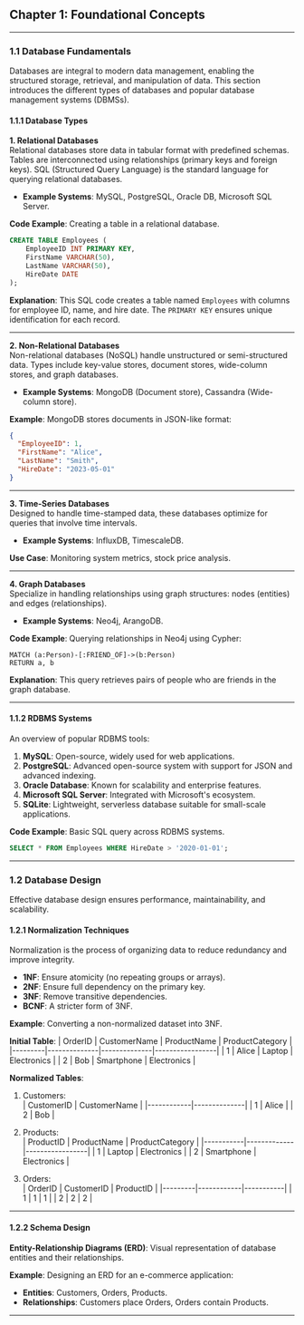 ## **Chapter 1: Foundational Concepts**

---

### **1.1 Database Fundamentals**

Databases are integral to modern data management, enabling the structured storage, retrieval, and manipulation of data. This section introduces the different types of databases and popular database management systems (DBMSs).

#### **1.1.1 Database Types**

**1. Relational Databases**  
Relational databases store data in tabular format with predefined schemas. Tables are interconnected using relationships (primary keys and foreign keys). SQL (Structured Query Language) is the standard language for querying relational databases.

- **Example Systems**: MySQL, PostgreSQL, Oracle DB, Microsoft SQL Server.

**Code Example**: Creating a table in a relational database.
```sql
CREATE TABLE Employees (
    EmployeeID INT PRIMARY KEY,
    FirstName VARCHAR(50),
    LastName VARCHAR(50),
    HireDate DATE
);
```
**Explanation**: This SQL code creates a table named `Employees` with columns for employee ID, name, and hire date. The `PRIMARY KEY` ensures unique identification for each record.

---

**2. Non-Relational Databases**  
Non-relational databases (NoSQL) handle unstructured or semi-structured data. Types include key-value stores, document stores, wide-column stores, and graph databases.

- **Example Systems**: MongoDB (Document store), Cassandra (Wide-column store).

**Example**: MongoDB stores documents in JSON-like format:
```json
{
  "EmployeeID": 1,
  "FirstName": "Alice",
  "LastName": "Smith",
  "HireDate": "2023-05-01"
}
```

---

**3. Time-Series Databases**  
Designed to handle time-stamped data, these databases optimize for queries that involve time intervals.

- **Example Systems**: InfluxDB, TimescaleDB.

**Use Case**: Monitoring system metrics, stock price analysis.

---

**4. Graph Databases**  
Specialize in handling relationships using graph structures: nodes (entities) and edges (relationships).

- **Example Systems**: Neo4j, ArangoDB.

**Code Example**: Querying relationships in Neo4j using Cypher:
```cypher
MATCH (a:Person)-[:FRIEND_OF]->(b:Person)
RETURN a, b
```
**Explanation**: This query retrieves pairs of people who are friends in the graph database.

---

#### **1.1.2 RDBMS Systems**

An overview of popular RDBMS tools:

1. **MySQL**: Open-source, widely used for web applications.
2. **PostgreSQL**: Advanced open-source system with support for JSON and advanced indexing.
3. **Oracle Database**: Known for scalability and enterprise features.
4. **Microsoft SQL Server**: Integrated with Microsoft's ecosystem.
5. **SQLite**: Lightweight, serverless database suitable for small-scale applications.

**Code Example**: Basic SQL query across RDBMS systems.
```sql
SELECT * FROM Employees WHERE HireDate > '2020-01-01';
```

---

### **1.2 Database Design**

Effective database design ensures performance, maintainability, and scalability.

#### **1.2.1 Normalization Techniques**

Normalization is the process of organizing data to reduce redundancy and improve integrity.  
- **1NF**: Ensure atomicity (no repeating groups or arrays).  
- **2NF**: Ensure full dependency on the primary key.  
- **3NF**: Remove transitive dependencies.  
- **BCNF**: A stricter form of 3NF.

**Example**: Converting a non-normalized dataset into 3NF.

**Initial Table**:
| OrderID | CustomerName | ProductName  | ProductCategory |
|---------|--------------|--------------|-----------------|
| 1       | Alice        | Laptop       | Electronics     |
| 2       | Bob          | Smartphone   | Electronics     |

**Normalized Tables**:
1. Customers:  
   | CustomerID | CustomerName |
   |------------|--------------|
   | 1          | Alice        |
   | 2          | Bob          |

2. Products:  
   | ProductID | ProductName | ProductCategory |
   |-----------|-------------|-----------------|
   | 1         | Laptop      | Electronics     |
   | 2         | Smartphone  | Electronics     |

3. Orders:  
   | OrderID | CustomerID | ProductID |
   |---------|------------|-----------|
   | 1       | 1          | 1         |
   | 2       | 2          | 2         |

---

#### **1.2.2 Schema Design**

**Entity-Relationship Diagrams (ERD)**: Visual representation of database entities and their relationships.

**Example**: Designing an ERD for an e-commerce application:
- **Entities**: Customers, Orders, Products.
- **Relationships**: Customers place Orders, Orders contain Products.

---
